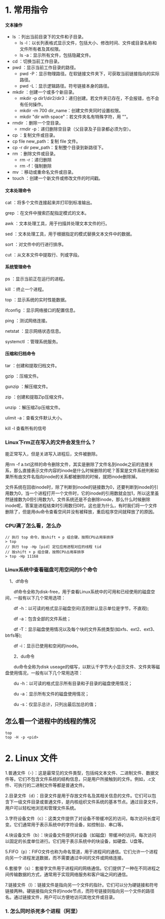 # 1. 常用指令

#### 文本操作

- ls ：列出当前⽬录下的⽂件和⼦⽬录。 
  - ls -l：以长列表格式显示文件，包括大小、修改时间、文件或目录名称和文件所有者及其权限。
  - ls -a：显示所有文件，包括隐藏文件。
- cd ：切换当前⼯作⽬录。 
- pwd ：显示当前⼯作⽬录的路径。 
  - pwd -P：显示物理路径。在软链接文件夹下，可获取当前链接指向的实际路径。
  - pwd -L：显示逻辑路径。符号链接本身的路径。
- mkdir ：创建⼀个或多个新⽬录。 
  - mkdir -p dir1/dir2/dir3：递归创建。若文件夹已存在，不会报错，也不会有任何操作。
  - mkdir -m 700 dir_name：创建文件夹同时设置权限。
  - mkdir "dir with space"：若文件夹名有特殊字符，用 ""。
- rmdir ：删除⼀个空⽬录。
  - rmdir -p：递归删除空目录（父目录及子目录都必须为空）。
-  cp ：复制⽂件或⽬录。 
  - cp file new_path：复制 file 文件。
  - cp -r dir pew_path：复制整个目录到新路径下。
- rm ：删除⽂件或⽬录。 
  - rm -r：递归删除
  - rm -f：强制删除
- mv ：移动或重命名⽂件或⽬录。 
- touch ：创建⼀个新⽂件或修改⽂件的时间戳。 

#### ⽂本处理命令 

cat ：将多个⽂件连接起来并打印到标准输出。 

grep ：在⽂件中搜索匹配指定模式的⽂本。 

awk ：⽂本处理⼯具，⽤于扫描并处理⽂本⽂件的⾏。 

sed ：⽂本处理⼯具，⽤于根据指定的模式替换⽂本⽂件中的数据。 

sort ：对⽂件中的⾏进⾏排序。 

cut ：从⽂本⽂件中提取⾏、列或字段。 

#### 系统管理命令 

ps ：显示当前正在运⾏的进程。

 kill ：终⽌⼀个进程。

 top ：显示系统的实时性能数据。 

ifconfig ：显示⽹络接⼝的配置信息。 

ping ：测试⽹络连接。 

netstat ：显示⽹络状态信息。 

systemctl ：管理系统服务。 

#### 压缩和归档命令 

tar ：创建和提取归档⽂件。 

gzip ：压缩⽂件。

 gunzip ：解压缩⽂件。

 zip ：创建和提取Zip压缩⽂件。 

unzip ：解压缩Zip压缩⽂件。



ulimit -a：查看文件默认大小。

kill -l 查看所有的信号



### Linux下rm正在写入的文件会发生什么？

能正常写入，但是关进写入进程后，文件被删除。

用rm -f a.txt这样的命令删除文件，其实是删除了文件名到inode之前的连接关系，那么直接表示文件内容的inode是什么时候删除的呢？答案是文件系统判断如果所有由文件名指向inode的关系都被删除的时候，就把inode删除掉。

文件系统在回收inode时，除了判断到inode的链接数为0，还要判断到inode的引用数为0，当一个进程打开一个文件时，它的inode的引用数就会加1，所以这里虽然链接数为0但引用数为1，文件系统还是不会删除inode，那么什么时候删除inode呢，答案是进程结束时引用数归0时。这也是为什么，有时我们将一个文件删除了，但是用du命令查看空间并没有被释放，重启程序空间就释放了的原因。

#### 

### CPU满了怎么看，怎么办

```shell
// 执行 top 命令，按shift + p 组合键，按照CPU占用率排序
> top 
// 执行 top -Hp [pid] 定位应用进程对应的线程 tid
// 按shift + p 组合键，按照CPU占用率排序
> top -Hp 11168

```

### Linux系统中查看磁盘可用空间的5个命令

　1、df命令

　　df命令全称为disk-free，用于查看Linux系统中的可用和已经使用的磁盘空间，一般有以下几个常用选项：

　　df -h：以可读的格式显示磁盘空间(否则默认显示单位是字节，不直观);

　　df -a：包含全部的文件系统；

　　df -T：显示磁盘使用情况以及每个块的文件系统类型(如xfs、ext2、ext3、btrfs等);

　　df -i：显示已使用和空闲的inode。

　　2、du命令

　　du命令全称为disk useage的缩写，以默认千字节大小显示文件、文件夹等磁盘使用情况，一般有以下几个常用选项：

　　du -h：以可读的格式显示所有目录和子目录的磁盘使用情况；

　　du -a：显示所有文件的磁盘使用情况；

　　du -s：仅显示总计，只列出最后加总的值；

## 怎么看一个进程中的线程的情况

```shell
top
top -H -p <pid>
```



# 2. Linux 文件

1.普通文件（-）：这是最常见的文件类型，包括纯文本文件、二进制文件、数据文件等。它们不包含文件系统的结构信息，只是用户所接触到的文件。例如，.c文件、可执行的二进制文件等都是普通文件。

2.目录文件（d）：目录文件是用于存放文件名及其相关信息的文件。它们可以包含下一级文件目录或普通文件，是内核组织文件系统的基本节点。通过目录文件，用户可以轻松地浏览和管理文件系统。

3.字符设备文件（c）：这类文件提供了对设备不带缓冲区的访问，每次访问长度可变。它们通常用于表示系统中的字符设备，如控制台、串口等。

4.块设备文件（b）：块设备文件提供对设备（如磁盘）带缓冲的访问，每次访问以固定的长度单位进行。它们用于表示系统中的块设备，如硬盘、U盘等。

5.FIFO（p）：FIFO文件也称为命名管道，用于进程间的通信。它们允许一个进程向另一个进程发送数据，而不需要通过中间的文件或网络连接。

6.套接字（s）：套接字文件用于进程间的网络通信。它们提供了一种在不同进程之间传输数据的方式，通常用于实现网络服务和客户端之间的通信。

7.链接文件（l）：链接文件是指向另一个文件的指针。它们可以分为硬链接和符号链接两种。硬链接指向文件的inode节点，而符号链接则指向另一个文件的路径名。通过链接文件，用户可以方便地访问其他文件或目录。

### 1. 怎么同时杀死多个进程（阿里）

